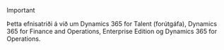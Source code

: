 > [!IMPORTANT]
> Þetta efnisatriði á við um Dynamics 365 for Talent (forútgáfa), Dynamics 365 for Finance and Operations, Enterprise Edition og Dynamics 365 for Operations. 
